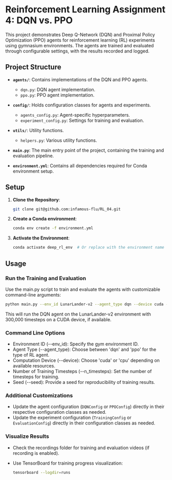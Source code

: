 # Reinforcement Learning Assignment 4: DQN vs. PPO

This project demonstrates Deep Q-Network (DQN) and Proximal Policy Optimization (PPO) agents for reinforcement learning (RL) experiments using gymnasium environments. The agents are trained and evaluated through configurable settings, with the results recorded and logged.

## Project Structure

- **`agents/`**: Contains implementations of the DQN and PPO agents.
  - `dqn.py`: DQN agent implementation.
  - `ppo.py`: PPO agent implementation.

- **`config/`**: Holds configuration classes for agents and experiments.
  - `agents_config.py`: Agent-specific hyperparameters.
  - `experiment_config.py`: Settings for training and evaluation.

- **`utils/`**: Utility functions.
  - `helpers.py`: Various utility functions.

- **`main.py`**: The main entry point of the project, containing the training and evaluation pipeline.

- **`environment.yml`**: Contains all dependencies required for Conda environment setup.

## Setup

1. **Clone the Repository**:

   ```bash
   git clone git@github.com:infamous-flu/RL_04.git
   ```

2. **Create a Conda environment**:

    ```bash
    conda env create -f environment.yml
    ```

3. **Activate the Environment**:

    ```bash
    conda activate deep_rl_env  # Or replace with the environment name in the YAML file
    ```

## Usage

### Run the Training and Evaluation ###

Use the main.py script to train and evaluate the agents with customizable command-line arguments:

```bash
python main.py --env_id LunarLander-v2 --agent_type dqn --device cuda --n_timesteps 300000
```

This will run the DQN agent on the LunarLander-v2 environment with 300,000 timesteps on a CUDA device, if available.

### Command Line Options ###

- Environment ID (--env_id): Specify the gym environment ID.
- Agent Type (--agent_type): Choose between 'dqn' and 'ppo' for the type of RL agent.
- Computation Device (--device): Choose 'cuda' or 'cpu' depending on available resources.
- Number of Training Timesteps (--n_timesteps): Set the number of timesteps for training.
- Seed (--seed): Provide a seed for reproducibility of training results.

### Additional Customizations ###

- Update the agent configuration (`DQNConfig` or `PPOConfig`) directly in their respective configuration classes as needed.
- Update the experiment configuration (`TrainingConfig` or `EvaluationConfig`) directly in their configuration classes as needed.

### Visualize Results ###

- Check the recordings folder for training and evaluation videos (if recording is enabled).
- Use TensorBoard for training progress visualization:

  ```bash
  tensorboard --logdir=runs
  ```
